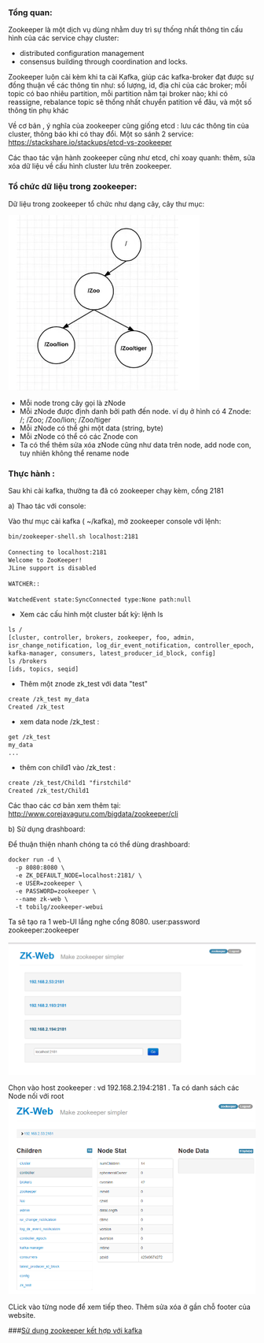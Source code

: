 ### Tổng quan:

Zookeeper là một dịch vụ dùng nhằm duy trì sự thống nhất thông tin cấu hình của các service chạy cluster: 
* distributed configuration management 
* consensus building through coordination and locks. 

Zookeeper luôn cài kèm khi ta cài Kafka, giúp các kafka-broker đạt được sự đồng thuận về các thông tin như: số lượng, id, địa chỉ của các broker; mỗi topic có bao nhiêu partition, mỗi partition nằm tại broker nào; khi có reassigne, rebalance topic sẽ thống nhất chuyển patition về đâu, và một số thông tin phụ khác

Về cơ bản , ý nghĩa của zookeeper cũng giống etcd : lưu các thông tin của cluster, thông báo khi có thay đổi. Một so sánh 2 service: https://stackshare.io/stackups/etcd-vs-zookeeper

Các thao tác vận hành zookeeper cũng như etcd, chỉ xoay quanh: thêm, sửa xóa dữ liệu về cấu hình cluster lưu trên zookeeper.

### Tổ chức dữ liệu trong zookeeper:

Dữ liệu trong zookeeper tổ chức như dạng cây, cây thư mục: 

![](../images/zoo.PNG)

* Mỗi node trong cây gọi là zNode
* Mỗi zNode được định danh bởi path đến node. ví dụ ở hình có 4 Znode: /; /Zoo; /Zoo/lion; /Zoo/tiger
* Mỗi zNode có thể ghi một data (string, byte) 
* Mỗi zNode có thể có các Znode con
* Ta có thể thêm sửa xóa zNode cũng như data trên node, add node con, tuy nhiên không thể rename node

### Thực hành :
Sau khi cài kafka, thường ta đã có zookeeper chạy kèm, cổng 2181

a) Thao tác với console:

Vào thư mục cài kafka ( ~/kafka), mở zookeeper console với lệnh:

```
bin/zookeeper-shell.sh localhost:2181

Connecting to localhost:2181
Welcome to ZooKeeper!
JLine support is disabled

WATCHER::

WatchedEvent state:SyncConnected type:None path:null

```

* Xem các cấu hình một cluster bất kỳ: lệnh ls

```
ls /
[cluster, controller, brokers, zookeeper, foo, admin, isr_change_notification, log_dir_event_notification, controller_epoch, kafka-manager, consumers, latest_producer_id_block, config]
ls /brokers
[ids, topics, seqid]

```

* Thêm một znode zk_test với data "test"

```
create /zk_test my_data
Created /zk_test

```

* xem data node /zk_test :

```
get /zk_test
my_data
...

```

* thêm con child1 vào /zk_test :
```
create /zk_test/Child1 "firstchild"
Created /zk_test/Child1
```

Các thao các cơ bản xem thêm tại: http://www.corejavaguru.com/bigdata/zookeeper/cli

b) Sử dụng drashboard:

Để thuận thiện nhanh chóng ta có thể dùng drashboard:

```
docker run -d \
  -p 8080:8080 \
  -e ZK_DEFAULT_NODE=localhost:2181/ \
  -e USER=zookeeper \
  -e PASSWORD=zookeeper \
  --name zk-web \
  -t tobilg/zookeeper-webui
```

Ta sẽ tạo ra 1 web-UI lắng nghe cổng 8080. user:password zookeeper:zookeeper

![](../images/zooweb.PNG)

Chọn vào host zookeeper : vd 192.168.2.194:2181 . Ta có danh sách các Node nối với root
![](../images/zooweb1.PNG)

CLick vào từng node để xem tiếp theo. Thêm sửa xóa ở gần chỗ footer của website.

###[Sử dụng zookeeper kết hợp với kafka](HA_configuration.md)
